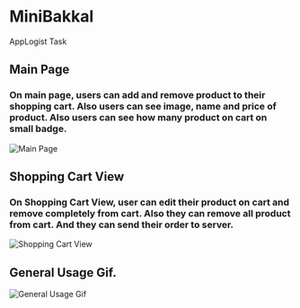 # MiniBakkal
AppLogist Task


## Main Page

### On main page, users can add and remove product to their shopping  cart. Also users can see image, name and price of product. Also users can see how many product on cart on small badge.

![Main Page](https://i.hizliresim.com/7tpKvF.png)


## Shopping Cart View

### On Shopping Cart View, user can edit their product on cart and remove completely from cart. Also they can remove all product from cart. And they can send their order to server.

![Shopping Cart View](https://i.hizliresim.com/cMiGqB.png)



## General Usage Gif.

![General Usage Gif](https://i.hizliresim.com/TqGK0L.gif)



